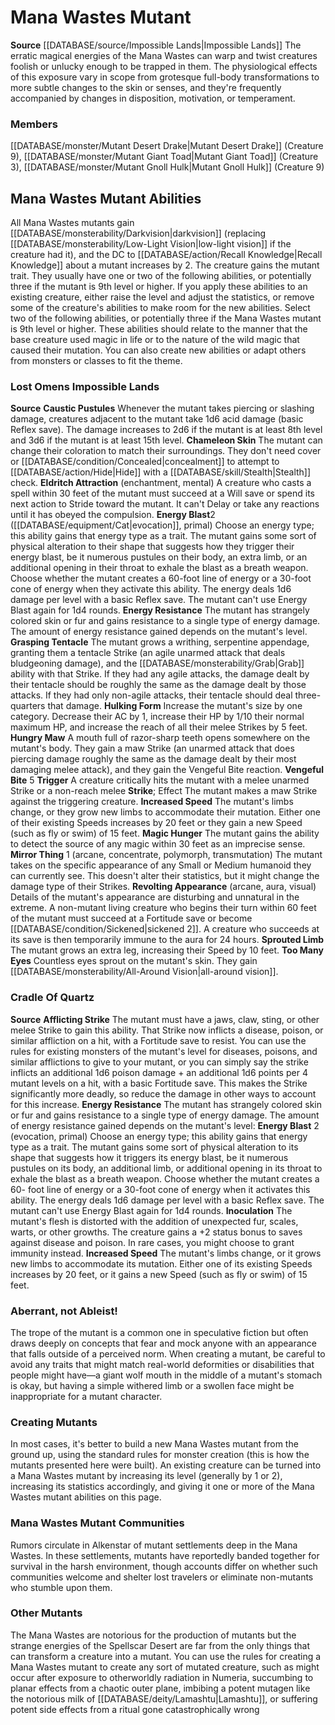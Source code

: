 ﻿---
creature_family: Mana Wastes Mutant
id: '315'
name: Mana Wastes Mutant
rarity: Common
rus_type_level: null
source: '[[DATABASE/source/Impossible Lands|Impossible Lands]]'
trait: null
type: Creature Family

---
# Mana Wastes Mutant

**Source** [[DATABASE/source/Impossible Lands|Impossible Lands]]
The erratic magical energies of the Mana Wastes can warp and twist creatures foolish or unlucky enough to be trapped in them. The physiological effects of this exposure vary in scope from grotesque full-body transformations to more subtle changes to the skin or senses, and they're frequently accompanied by changes in disposition, motivation, or temperament.

### Members

[[DATABASE/monster/Mutant Desert Drake|Mutant Desert Drake]] (Creature 9), [[DATABASE/monster/Mutant Giant Toad|Mutant Giant Toad]] (Creature 3), [[DATABASE/monster/Mutant Gnoll Hulk|Mutant Gnoll Hulk]] (Creature 9)

## Mana Wastes Mutant Abilities

All Mana Wastes mutants gain [[DATABASE/monsterability/Darkvision|darkvision]] (replacing [[DATABASE/monsterability/Low-Light Vision|low-light vision]] if the creature had it), and the DC to [[DATABASE/action/Recall Knowledge|Recall Knowledge]] about a mutant increases by 2. The creature gains the mutant trait. They usually have one or two of the following abilities, or potentially three if the mutant is 9th level or higher. If you apply these abilities to an existing creature, either raise the level and adjust the statistics, or remove some of the creature's abilities to make room for the new abilities. 
 Select two of the following abilities, or potentially three if the Mana Wastes mutant is 9th level or higher. These abilities should relate to the manner that the base creature used magic in life or to the nature of the wild magic that caused their mutation. You can also create new abilities or adapt others from monsters or classes to fit the theme.

### Lost Omens Impossible Lands

**Source** 
 **Caustic Pustules** Whenever the mutant takes piercing or slashing damage, creatures adjacent to the mutant take 1d6 acid damage (basic Reflex save). The damage increases to 2d6 if the mutant is at least 8th level and 3d6 if the mutant is at least 15th level.
 **Chameleon Skin** The mutant can change their coloration to match their surroundings. They don't need cover or [[DATABASE/condition/Concealed|concealment]] to attempt to [[DATABASE/action/Hide|Hide]] with a [[DATABASE/skill/Stealth|Stealth]] check.
 **Eldritch Attraction** (enchantment, mental) A creature who casts a spell within 30 feet of the mutant must succeed at a Will save or spend its next action to Stride toward the mutant. It can't Delay or take any reactions until it has obeyed the compulsion.
 **Energy Blast**2 ([[DATABASE/equipment/Cat|evocation]], primal) Choose an energy type; this ability gains that energy type as a trait. The mutant gains some sort of physical alteration to their shape that suggests how they trigger their energy blast, be it numerous pustules on their body, an extra limb, or an additional opening in their throat to exhale the blast as a breath weapon. Choose whether the mutant creates a 60-foot line of energy or a 30-foot cone of energy when they activate this ability. The energy deals 1d6 damage per level with a basic Reflex save. The mutant can't use Energy Blast again for 1d4 rounds.
 **Energy Resistance** The mutant has strangely colored skin or fur and gains resistance to a single type of energy damage. The amount of energy resistance gained depends on the mutant's level.
 **Grasping Tentacle** The mutant grows a writhing, serpentine appendage, granting them a tentacle Strike (an agile unarmed attack that deals bludgeoning damage), and the [[DATABASE/monsterability/Grab|Grab]] ability with that Strike. If they had any agile attacks, the damage dealt by their tentacle should be roughly the same as the damage dealt by those attacks. If they had only non-agile attacks, their tentacle should deal three-quarters that damage.
 **Hulking Form** Increase the mutant's size by one category. Decrease their AC by 1, increase their HP by 1/10 their normal maximum HP, and increase the reach of all their melee Strikes by 5 feet.
 **Hungry Maw** A mouth full of razor-sharp teeth opens somewhere on the mutant's body. They gain a maw Strike (an unarmed attack that does piercing damage roughly the same as the damage dealt by their most damaging melee attack), and they gain the Vengeful Bite reaction.
 **Vengeful Bite** <span class="action-icon">5</span> **Trigger** A creature critically hits the mutant with a melee unarmed Strike or a non-reach melee **Strike**; Effect The mutant makes a maw Strike against the triggering creature.
 **Increased Speed** The mutant's limbs change, or they grow new limbs to accommodate their mutation. Either one of their existing Speeds increases by 20 feet or they gain a new Speed (such as fly or swim) of 15 feet.
 **Magic Hunger** The mutant gains the ability to detect the source of any magic within 30 feet as an imprecise sense.
 **Mirror Thing** <span class="action-icon">1</span> (arcane, concentrate, polymorph, transmutation) The mutant takes on the specific appearance of any Small or Medium humanoid they can currently see. This doesn't alter their statistics, but it might change the damage type of their Strikes.
 **Revolting Appearance** (arcane, aura, visual) Details of the mutant's appearance are disturbing and unnatural in the extreme. A non-mutant living creature who begins their turn within 60 feet of the mutant must succeed at a Fortitude save or become [[DATABASE/condition/Sickened|sickened 2]]. A creature who succeeds at its save is then temporarily immune to the aura for 24 hours.
 **Sprouted Limb** The mutant grows an extra leg, increasing their Speed by 10 feet.
 **Too Many Eyes** Countless eyes sprout on the mutant's skin. They gain [[DATABASE/monsterability/All-Around Vision|all-around vision]].

### Cradle Of Quartz

**Source** 
**Afflicting Strike** The mutant must have a jaws, claw, sting, or other melee Strike to gain this ability. That Strike now inflicts a disease, poison, or similar affliction on a hit, with a Fortitude save to resist. You can use the rules for existing monsters of the mutant's level for diseases, poisons, and similar afflictions to give to your mutant, or you can simply say the strike inflicts an additional 1d6 poison damage + an additional 1d6 points per 4 mutant levels on a hit, with a basic Fortitude save. This makes the Strike significantly more deadly, so reduce the damage in other ways to account for this increase. 
**Energy Resistance** The mutant has strangely colored skin or fur and gains resistance to a single type of energy damage. The amount of energy resistance gained depends on the mutant's level: 
**Energy Blast** <span class="action-icon">2</span> (evocation, primal) Choose an energy type; this ability gains that energy type as a trait. The mutant gains some sort of physical alteration to its shape that suggests how it triggers its energy blast, be it numerous pustules on its body, an additional limb, or additional opening in its throat to exhale the blast as a breath weapon. Choose whether the mutant creates a 60- foot line of energy or a 30-foot cone of energy when it activates this ability. The energy deals 1d6 damage per level with a basic Reflex save. The mutant can't use Energy Blast again for 1d4 rounds. 
**Inoculation** The mutant's flesh is distorted with the addition of unexpected fur, scales, warts, or other growths. The creature gains a +2 status bonus to saves against disease and poison. In rare cases, you might choose to grant immunity instead. 
**Increased Speed** The mutant's limbs change, or it grows new limbs to accommodate its mutation. Either one of its existing Speeds increases by 20 feet, or it gains a new Speed (such as fly or swim) of 15 feet.

###  Aberrant, not Ableist!

The trope of the mutant is a common one in speculative fiction but often draws deeply on concepts that fear and mock anyone with an appearance that falls outside of a perceived norm. When creating a mutant, be careful to avoid any traits that might match real-world deformities or disabilities that people might have—a giant wolf mouth in the middle of a mutant's stomach is okay, but having a simple withered limb or a swollen face might be inappropriate for a mutant character.

###  Creating Mutants

In most cases, it's better to build a new Mana Wastes mutant from the ground up, using the standard rules for monster creation (this is how the mutants presented here were built). An existing creature can be turned into a Mana Wastes mutant by increasing its level (generally by 1 or 2), increasing its statistics accordingly, and giving it one or more of the Mana Wastes mutant abilities on this page.

###  Mana Wastes Mutant Communities

Rumors circulate in Alkenstar of mutant settlements deep in the Mana Wastes. In these settlements, mutants have reportedly banded together for survival in the harsh environment, though accounts differ on whether such communities welcome and shelter lost travelers or eliminate non-mutants who stumble upon them.

###  Other Mutants

The Mana Wastes are notorious for the production of mutants but the strange energies of the Spellscar Desert are far from the only things that can transform a creature into a mutant. You can use the rules for creating a Mana Wastes mutant to create any sort of mutated creature, such as might occur after exposure to otherworldly radiation in Numeria, succumbing to planar effects from a chaotic outer plane, imbibing a potent mutagen like the notorious milk of [[DATABASE/deity/Lamashtu|Lamashtu]], or suffering potent side effects from a ritual gone catastrophically wrong